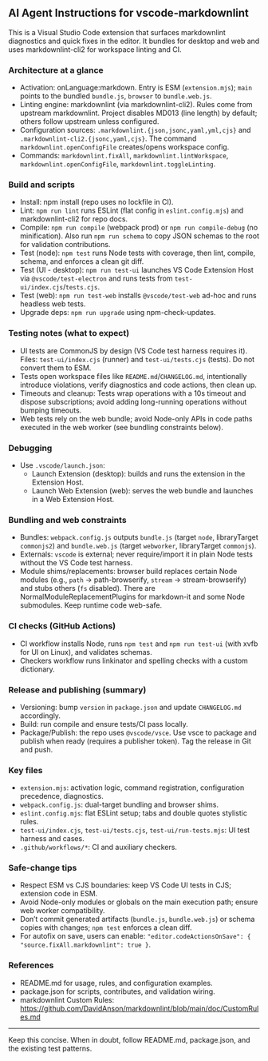 ## AI Agent Instructions for vscode-markdownlint
This is a Visual Studio Code extension that surfaces markdownlint diagnostics and quick fixes in the editor. It bundles for desktop and web and uses markdownlint-cli2 for workspace linting and CI.
### Architecture at a glance
- Activation: onLanguage:markdown. Entry is ESM (`extension.mjs`); `main` points to the bundled `bundle.js`, `browser` to `bundle.web.js`.
- Linting engine: markdownlint (via markdownlint-cli2). Rules come from upstream markdownlint. Project disables MD013 (line length) by default; others follow upstream unless configured.
- Configuration sources: `.markdownlint.{json,jsonc,yaml,yml,cjs}` and `.markdownlint-cli2.{jsonc,yaml,cjs}`. The command `markdownlint.openConfigFile` creates/opens workspace config.
- Commands: `markdownlint.fixAll`, `markdownlint.lintWorkspace`, `markdownlint.openConfigFile`, `markdownlint.toggleLinting`.
### Build and scripts
- Install: npm install (repo uses no lockfile in CI).
- Lint: `npm run lint` runs ESLint (flat config in `eslint.config.mjs`) and markdownlint-cli2 for repo docs.
- Compile: `npm run compile` (webpack prod) or `npm run compile-debug` (no minification). Also run `npm run schema` to copy JSON schemas to the root for validation contributions.
- Test (node): `npm test` runs Node tests with coverage, then lint, compile, schema, and enforces a clean git diff.
- Test (UI - desktop): `npm run test-ui` launches VS Code Extension Host via `@vscode/test-electron` and runs tests from `test-ui/index.cjs`/`tests.cjs`.
- Test (web): `npm run test-web` installs `@vscode/test-web` ad-hoc and runs headless web tests.
- Upgrade deps: `npm run upgrade` using npm-check-updates.
### Testing notes (what to expect)
- UI tests are CommonJS by design (VS Code test harness requires it). Files: `test-ui/index.cjs` (runner) and `test-ui/tests.cjs` (tests). Do not convert them to ESM.
- Tests open workspace files like `README.md`/`CHANGELOG.md`, intentionally introduce violations, verify diagnostics and code actions, then clean up.
- Timeouts and cleanup: Tests wrap operations with a 10s timeout and dispose subscriptions; avoid adding long-running operations without bumping timeouts.
- Web tests rely on the web bundle; avoid Node-only APIs in code paths executed in the web worker (see bundling constraints below).
### Debugging
- Use `.vscode/launch.json`:
  - Launch Extension (desktop): builds and runs the extension in the Extension Host.
  - Launch Web Extension (web): serves the web bundle and launches in a Web Extension Host.
### Bundling and web constraints
- Bundles: `webpack.config.js` outputs `bundle.js` (target `node`, libraryTarget `commonjs2`) and `bundle.web.js` (target `webworker`, libraryTarget `commonjs`).
- Externals: `vscode` is external; never require/import it in plain Node tests without the VS Code test harness.
- Module shims/replacements: browser build replaces certain Node modules (e.g., `path` → path-browserify, `stream` → stream-browserify) and stubs others (`fs` disabled). There are NormalModuleReplacementPlugins for markdown-it and some Node submodules. Keep runtime code web-safe.
### CI checks (GitHub Actions)
- CI workflow installs Node, runs `npm test` and `npm run test-ui` (with xvfb for UI on Linux), and validates schemas.
- Checkers workflow runs linkinator and spelling checks with a custom dictionary.
### Release and publishing (summary)
- Versioning: bump `version` in `package.json` and update `CHANGELOG.md` accordingly.
- Build: run compile and ensure tests/CI pass locally.
- Package/Publish: the repo uses `@vscode/vsce`. Use vsce to package and publish when ready (requires a publisher token). Tag the release in Git and push.
### Key files
- `extension.mjs`: activation logic, command registration, configuration precedence, diagnostics.
- `webpack.config.js`: dual-target bundling and browser shims.
- `eslint.config.mjs`: flat ESLint setup; tabs and double quotes stylistic rules.
- `test-ui/index.cjs`, `test-ui/tests.cjs`, `test-ui/run-tests.mjs`: UI test harness and cases.
- `.github/workflows/*`: CI and auxiliary checkers.
### Safe-change tips
- Respect ESM vs CJS boundaries: keep VS Code UI tests in CJS; extension code in ESM.
- Avoid Node-only modules or globals on the main execution path; ensure web worker compatibility.
- Don’t commit generated artifacts (`bundle.js`, `bundle.web.js`) or schema copies with changes; `npm test` enforces a clean diff.
- For autofix on save, users can enable: `"editor.codeActionsOnSave": { "source.fixAll.markdownlint": true }`.
### References
- README.md for usage, rules, and configuration examples.
- package.json for scripts, contributes, and validation wiring.
- markdownlint Custom Rules: https://github.com/DavidAnson/markdownlint/blob/main/doc/CustomRules.md
---
Keep this concise. When in doubt, follow README.md, package.json, and the existing test patterns.